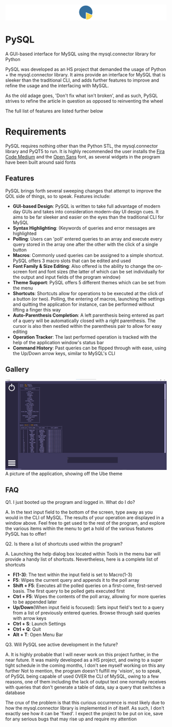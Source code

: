 ![PySQLLogo](src/assets/icons/alternativeLogoSmol.png)

# PySQL
A GUI-based interface for MySQL using the mysql.connector library for Python

PySQL was developed as an HS project that demanded the usage of Python + the mysql.connector library. It aims provide an interface for MySQL that is sleeker than the traditional CLI, and adds further features to improve and refine the usage and the interfacing with MySQL.

As the old adage goes, 'Don't fix what isn't broken', and as such, PySQL strives to refine the article in question as opposed to reinventing the wheel

The full list of features are listed further below


# Requirements

PySQL requires nothing other than the Python STL, the mysql.connector library and PyQT5 to run. It is highly recommended the user installs the [Fira Code Medium](https://github.com/tonsky/FiraCode) and the [Open Sans](https://fonts.google.com/specimen/Open+Sans) font, as several widgets in the program have been built around said fonts

## Features

PySQL brings forth several sweeping changes that attempt to improve the QOL side of things, so to speak. Features include:
	
 - **GUI-based Design**: PySQL is written to take full advantage of modern day GUIs and takes into consideration modern-day UI design cues. It aims to be far sleeker and easier on the eyes than the traditional CLI for MySQL
 - **Syntax Highlighting**: (Keywords of queries and error messages are highlighted
 - **Polling**: Users can 'poll' entered queries to an array and execute every query stored in the array one after the other with the click of a single button
 - **Macros**: Commonly used queries can be assigned to a simple shortcut. PySQL offers 3 macro slots that can be edited and used
 - **Font Family & Size Editing**: Also offered is the ability to change the on-screen font and font sizes (the latter of which can be set individually for the output and input fields of the program window)
 - **Theme Support**: PySQL offers 5 different themes which can be set from the menu
 - **Shortcuts**: Shortcuts allow for operations to be executed at the click of a button (or two). Polling, the entering of macros, launching the settings and quitting the application for instance, can be performed without lifting a finger this way
 - **Auto-Parenthesis Completion**: A left parenthesis being entered as part of a query will be automatically closed with a right parenthesis. The cursor is also then nestled within the parenthesis pair to allow for easy editing
 - **Operation Tracker**: The last performed operation is tracked with the help of the application window's status bar
 - **Command History**: Past queries can be flipped through with ease, using the Up/Down arrow keys, similar to MySQL's CLI


## Gallery 

![A picture of the application, showing off the Ube theme](src/assets/gallery/appWindow.png)
A picture of the application, showing off the Ube theme

## FAQ

Q1. I just booted up the program and logged in. What do I do?

A. In the text input field to the bottom of the screen, type away as you would in the CLI of MySQL. The results of your operation are displayed in a window above. 
Feel free to get used to the rest of the program, and explore the various items within the menu to get a hold of the various features PySQL has to offer!

Q2. Is there a list of shortcuts used within the program?

A. Launching the help dialog box located within Tools in the menu bar will provide a handy list of shortcuts. Nevertheless, here is a complete list of shortcuts

 - **F(1-3)**: The text within the input field is set to Macro(1-3)
 - **F5**: Wipes the current query and appends it to the poll array
 - **Shift + F5**: Executes all the polled queries on a first-come, first-served 		      basis. The first query to be polled gets executed first
 - **Ctrl + F5**: Wipes the contents of the poll array, allowing for more queries to be appended later
 - **Up/Down**(When input field is focused): Sets input field's text to a query from a list of previously entered queries. Browse through said queries with arrow keys
 - **Ctrl + S**: Launch Settings
 - **Ctrl + Q**: Quit
 - **Alt + T**: Open Menu Bar

 Q3. Will PySQL see active development in the future?
 
 A. It is highly probable that I will never work on this project further, in the near future. It was mainly developed as a HS project, and owing to a super tight schedule in the coming months, I don't see myself working on this any further
 Not to mention, the program doesn't fulfill my 'vision', so to speak, of PySQL being capable of used OVER the CLI of MySQL, owing to a few reasons, one of them including the lack of output text one normally receives with queries that don't generate a table of data, say a query that switches a database

The crux of the problem is that this curious occurrence is most likely due to how the mysql.connector library is implemented in of itself. As such, I don't exactly see how it can be 'fixed'. I expect the project to be put on ice, save for any serious bugs that may rise up and require my attention

